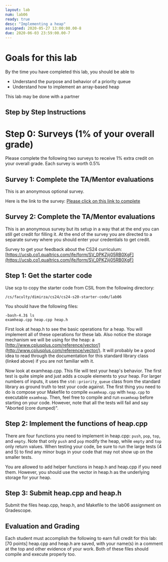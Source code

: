 ```yaml
---
layout: lab
num: lab06
ready: true
desc: "Implementing a heap"
assigned: 2020-05-27 13:00:00.00-8
due: 2020-06-03 23:59:00.00-7
---
```


# Goals for this lab

By the time you have completed this lab, you should be able to

* Understand the purpose and behavior of a priority queue
* Understand how to implement an array-based heap

This lab may be done with a partner

## Step by Step Instructions

# Step 0: Surveys (1% of your overall grade)

Please complete the following two surveys to receive 1% extra credit on your overall grade. Each survey is worth 0.5%

## Survey 1: Complete the TA/Mentor evaluations
This is an anonymous optional survey. 

Here is the link to the survey:
[Please click on this link to complete](https://bit.ly/ULA-Evaluation-S20)

## Survey 2: Complete the TA/Mentor evaluations

 This is an anonymous survey but its setup in a way that at the end you can still get credit for filling it. At the end of the survey you are directed to a separate survey where you should enter your credentials to get credit.

Survey to get your feedback about the CS24 curriculum:
[https://ucsb.co1.qualtrics.com/jfe/form/SV_0PKZjij05RB0XgF](https://ucsb.co1.qualtrics.com/jfe/form/SV_0PKZjij05RB0XgF)


## Step 1: Get the starter code
Use scp to copy the starter code from CSIL from the following directory:
```
/cs/faculty/dimirza/cs24/cs24-s20-starter-code/lab06
```

You should have the following files:

```
-bash-4.3$ ls
examheap.cpp heap.cpp heap.h
```

First look at heap.h to see the basic operations for a heap. You will implement all of these operations for these lab. Also notice the storage mechanism we will be using for the heap: a [http://www.cplusplus.com/reference/vector/](http://www.cplusplus.com/reference/vector/). It will probably be a good idea to read through the documentation for this standard library class (linked above) if you are not familiar with it.

Now look at examheap.cpp. This file will test your heap's behavior. The first test is quite simple and just adds a couple elements to your heap. For larger numbers of inputs, it uses the `std::priority_queue` class from the standard library as ground truth to test your code against. The first thing you need to do is compose your Makefile to compile `examheap.cpp` with `heap.cpp` to executable `examheap`. Then, feel free to compile and run `examheap` before starting on your code. However, note that all the tests will fail and say "Aborted (core dumped)".

## Step 2: Implement the functions of heap.cpp

There are four functions you need to implement in heap.cpp: `push`, `pop`, `top`, and `empty`. Note that only `push` and `pop` modify the heap, while `empty` and `top` only return values. When testing your code, be sure to run the large tests (4 and 5) to find any minor bugs in your code that may not show up on the smaller tests.

You are allowed to add helper functions in heap.h and heap.cpp if you need them. However, you should use the vector in heap.h as the underlying storage for your heap.

## Step 3: Submit heap.cpp and heap.h

Submit the files heap.cpp, heap.h, and Makefile to the lab06 assignment on Gradescope.

## Evaluation and Grading

Each student must accomplish the following to earn full credit for this lab:
[70 points] heap.cpp and heap.h are saved, with your name(s) in a comment at the top and other evidence of your work. Both of these files should compile and execute properly too.


